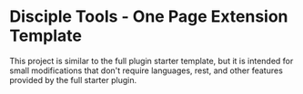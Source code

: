 # Disciple Tools - One Page Extension Template
This project is similar to the full plugin starter template, but it is intended for small modifications that don't require languages, rest, and other features provided by the full starter plugin.


